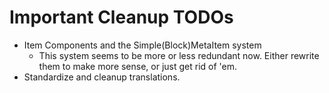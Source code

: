 # Important Cleanup TODOs

- Item Components and the Simple(Block)MetaItem system
  - This system seems to be more or less redundant now. Either rewrite them to make more sense, or just get rid of 'em.
- Standardize and cleanup translations.